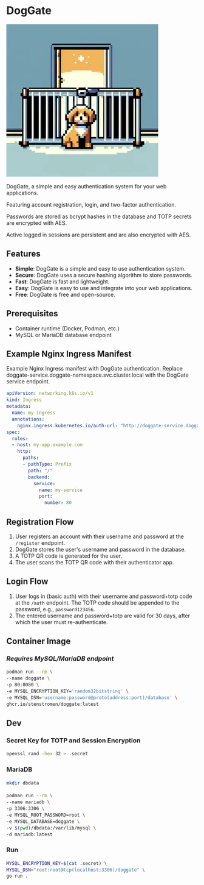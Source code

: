 # DogGate

![DogGate](doggate.webp)

DogGate, a simple and easy authentication system for your web applications.

Featuring account registration, login, and two-factor authentication.

Passwords are stored as bcrypt hashes in the database and TOTP secrets are encrypted with AES.

Active logged in sessions are persistent and are also encrypted with AES.

## Features

- **Simple**: DogGate is a simple and easy to use authentication system.
- **Secure**: DogGate uses a secure hashing algorithm to store passwords.
- **Fast**: DogGate is fast and lightweight.
- **Easy**: DogGate is easy to use and integrate into your web applications.
- **Free**: DogGate is free and open-source.

## Prerequisites

- Container runtime (Docker, Podman, etc.)
- MySQL or MariaDB database endpoint

## Example Nginx Ingress Manifest

Example Nginx Ingress manifest with DogGate authentication.
Replace doggate-service.doggate-namespace.svc.cluster.local with the DogGate service endpoint.

```yaml
apiVersion: networking.k8s.io/v1
kind: Ingress
metadata:
  name: my-ingress
  annotations:
    nginx.ingress.kubernetes.io/auth-url: "http://doggate-service.doggate-namespace.svc.cluster.local/auth"
spec:
  rules:
  - host: my-app.example.com
    http:
      paths:
      - pathType: Prefix
        path: "/"
        backend:
          service:
            name: my-service
            port:
              number: 80
```

## Registration Flow

1. User registers an account with their username and password at the `/register` endpoint.
1. DogGate stores the user's username and password in the database.
1. A TOTP QR code is generated for the user.
1. The user scans the TOTP QR code with their authenticator app.

## Login Flow

1. User logs in (basic auth) with their username and password+totp code at the `/auth` endpoint. The TOTP code should be appended to the password, e.g., `password123456`.
1. The entered username and password+totp are valid for 30 days, after which the user must re-authenticate.

## Container Image

### *Requires MySQL/MariaDB endpoint*

```bash
podman run --rm \
--name doggate \
-p 80:8080 \
-e MYSQL_ENCRYPTION_KEY='random32bitstring' \
-e MYSQL_DSN='username:password@proto(address:port)/database' \
ghcr.io/stenstromen/doggate:latest
```

## Dev

### Secret Key for TOTP and Session Encryption

```bash
openssl rand -hex 32 > .secret
```

### MariaDB

```bash
mkdir dbdata

podman run --rm \
--name mariadb \
-p 3306:3306 \
-e MYSQL_ROOT_PASSWORD=root \
-e MYSQL_DATABASE=doggate \
-v $(pwd)/dbdata:/var/lib/mysql \
-d mariadb:latest
```

### Run

```bash
MYSQL_ENCRYPTION_KEY=$(cat .secret) \
MYSQL_DSN="root:root@tcp(localhost:3306)/doggate" \
go run .
```
